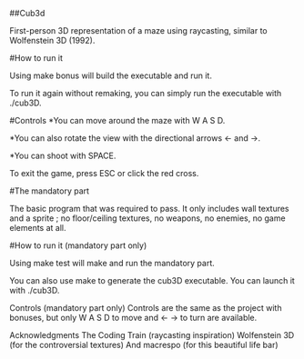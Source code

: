 ##Cub3d

First-person 3D representation of a maze using raycasting, similar to Wolfenstein 3D (1992).

#How to run it

Using make bonus will build the executable and run it.

To run it again without remaking, you can simply run the executable with ./cub3D.

#Controls
  *You can move around the maze with W A S D.

  *You can also rotate the view with the directional arrows ← and →.

  *You can shoot with SPACE.

To exit the game, press ESC or click the red cross.

#The mandatory part

The basic program that was required to pass. It only includes wall textures and a sprite ; no floor/ceiling textures, no weapons, no enemies, no game elements at all.

#How to run it (mandatory part only)

Using make test will make and run the mandatory part.

You can also use make to generate the cub3D executable. You can launch it with ./cub3D.

Controls (mandatory part only)
Controls are the same as the project with bonuses, but only W A S D to move and ← → to turn are available.

Acknowledgments
The Coding Train (raycasting inspiration)
Wolfenstein 3D (for the controversial textures)
And macrespo (for this beautiful life bar)
